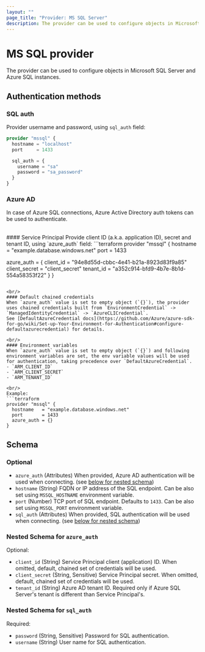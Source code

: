 ```yaml
---
layout: ""
page_title: "Provider: MS SQL Server"
description: The provider can be used to configure objects in Microsoft SQL Server and Azure SQL instances.
---
```


# MS SQL provider

The provider can be used to configure objects in Microsoft SQL Server and Azure SQL instances.

## Authentication methods

### SQL auth
Provider username and password, using `sql_auth` field:
```terraform
provider "mssql" {
  hostname = "localhost"
  port     = 1433

  sql_auth = {
    username = "sa"
    password = "sa_password"
  }
}
```

### Azure AD
In case of Azure SQL connections, Azure Active Directory auth tokens can be used to authenticate.

<br/>
#### Service Principal
Provide client ID (a.k.a. application ID), secret and tenant ID, using `azure_auth` field:
```terraform
provider "mssql" {
  hostname = "example.database.windows.net"
  port     = 1433

  azure_auth = {
    client_id     = "94e8d55d-cbbc-4e41-b21a-8923d83f9a85"
    client_secret = "client_secret"
    tenant_id     = "a352c914-bfd9-4b7e-8b1d-554a58353f22"
  }
}
```

<br/>
#### Default chained credentials
When `azure_auth` value is set to empty object (`{}`), the provider uses chained credentials built from `EnvironmentCredential` -> `ManagedIdentityCredential` -> `AzureCLICredential`.
See [DefaultAzureCredential docs](https://github.com/Azure/azure-sdk-for-go/wiki/Set-up-Your-Environment-for-Authentication#configure-defaultazurecredential) for details.

<br/>
#### Environment variables
When `azure_auth` value is set to empty object (`{}`) and following environment variables are set, the env variable values will be used for authentication, taking precedence over `DefaultAzureCredential`.
- `ARM_CLIENT_ID`
- `ARM_CLIENT_SECRET`
- `ARM_TENANT_ID`

<br/>
Example:
```terraform
provider "mssql" {
  hostname   = "example.database.windows.net"
  port       = 1433
  azure_auth = {}
}
```

<!-- schema generated by tfplugindocs -->
## Schema

### Optional

- `azure_auth` (Attributes) When provided, Azure AD authentication will be used when connecting. (see [below for nested schema](#nestedatt--azure_auth))
- `hostname` (String) FQDN or IP address of the SQL endpoint. Can be also set using `MSSQL_HOSTNAME` environment variable.
- `port` (Number) TCP port of SQL endpoint. Defaults to `1433`. Can be also set using `MSSQL_PORT` environment variable.
- `sql_auth` (Attributes) When provided, SQL authentication will be used when connecting. (see [below for nested schema](#nestedatt--sql_auth))

<a id="nestedatt--azure_auth"></a>
### Nested Schema for `azure_auth`

Optional:

- `client_id` (String) Service Principal client (application) ID. When omitted, default, chained set of credentials will be used.
- `client_secret` (String, Sensitive) Service Principal secret. When omitted, default, chained set of credentials will be used.
- `tenant_id` (String) Azure AD tenant ID. Required only if Azure SQL Server's tenant is different than Service Principal's.


<a id="nestedatt--sql_auth"></a>
### Nested Schema for `sql_auth`

Required:

- `password` (String, Sensitive) Password for SQL authentication.
- `username` (String) User name for SQL authentication.